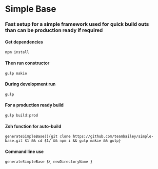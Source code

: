 # Simple Base 
### Fast setup for a simple framework used for quick build outs than can be production ready if required

#### Get dependencies
```
npm install
```
#### Then run constructor
```
gulp makie
```
#### During development run
```
gulp
```
#### For a production ready build
```
gulp build:prod
```
#### Zsh function for auto-build
```
generateSimpleBase(){git clone https://github.com/teambailey/simple-base.git $1 && cd $1/ && npm i && gulp makie && gulp}
```
#### Command line use
```
generateSimpleBase ${ newDirectoryName }
```
